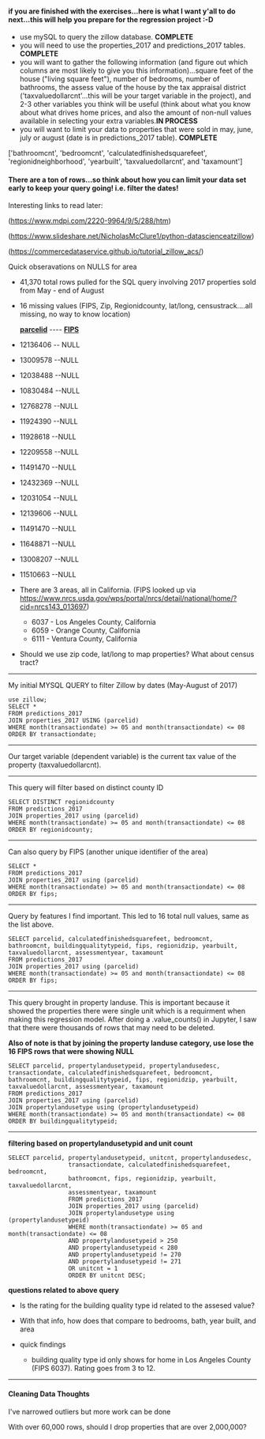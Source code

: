  <h4> if you are finished with the exercises...here is what I want y'all to do next...this will help you prepare for the regression project :-D</h4>
 
- use mySQL to query the zillow database. <b>COMPLETE</b>
- you will need to use the properties_2017 and predictions_2017 tables. <b>COMPLETE</b>
- you will want to gather the following information (and figure out which columns are most likely to give you this information)...square feet of the house ("living square feet"), number of bedrooms, number of bathrooms, the assess value of the house by the tax appraisal district ('taxvaluedollarcnt'...this will be your target variable in the project), and 2-3 other variables you think will be useful (think about what you know about what drives home prices, and also the amount of non-null values available in selecting your extra variables.<b>IN PROCESS</b>
- you will want to limit your data to properties that were sold in may, june, july or august (date is in predictions_2017 table). <b>COMPLETE</b>

['bathroomcnt', 'bedroomcnt', 'calculatedfinishedsquarefeet', 'regionidneighborhood', 'yearbuilt', 'taxvaluedollarcnt', and 'taxamount'] 

<h4>There are a ton of rows...so think about how you can limit your data set early to keep your query going! i.e. filter the dates!</h4>

Interesting links to read later:

(https://www.mdpi.com/2220-9964/9/5/288/htm)
    
(https://www.slideshare.net/NicholasMcClure1/python-datascienceatzillow)
    
(https://commercedataservice.github.io/tutorial_zillow_acs/)


Quick obseravations on NULLS for area

- 41,370 total rows pulled for the SQL query involving 2017 properties sold from May - end of August

- 16 missing values (FIPS, Zip, Regionidcounty, lat/long, censustrack....all missing, no way to know location)

  <u><b>parcelid</b></u>  ----  <u><b>FIPS</b></u>
- 12136406	-- NULL
- 13009578	--NULL
- 12038488	--NULL
- 10830484	--NULL
- 12768278	--NULL
- 11924390	--NULL
- 11928618	--NULL
- 12209558	--NULL
- 11491470	--NULL
- 12432369	--NULL
- 12031054	--NULL
- 12139606	--NULL
- 11491470	--NULL
- 11648871	--NULL
- 13008207	--NULL
- 11510663	--NULL
 
 - There are 3 areas, all in California. (FIPS looked up via https://www.nrcs.usda.gov/wps/portal/nrcs/detail/national/home/?cid=nrcs143_013697)
     - 6037 - Los Angeles County, California
     - 6059 - Orange County, California
     - 6111 - Ventura County, California


- Should we use zip code, lat/long to map properties? What about census tract?

-----

My initial MYSQL QUERY to filter Zillow by dates (May-August of 2017)

```
use zillow;
SELECT *
FROM predictions_2017
JOIN properties_2017 USING (parcelid)
WHERE month(transactiondate) >= 05 and month(transactiondate) <= 08
ORDER BY transactiondate;
```

-----

Our target variable (dependent variable) is the current tax value of the property (taxvaluedollarcnt). 

-------

This query will filter based on distinct county ID

```
SELECT DISTINCT regionidcounty 
FROM predictions_2017
JOIN properties_2017 using (parcelid)
WHERE month(transactiondate) >= 05 and month(transactiondate) <= 08
ORDER BY regionidcounty;
```

---

Can also query by FIPS (another unique identifier of the area)

```
SELECT * 
FROM predictions_2017
JOIN properties_2017 using (parcelid)
WHERE month(transactiondate) >= 05 and month(transactiondate) <= 08
ORDER BY fips;
```

-----

Query by features I find important. This led to 16 total null values, same as the list above. 

```
SELECT parcelid, calculatedfinishedsquarefeet, bedroomcnt, bathroomcnt, buildingqualitytypeid, fips, regionidzip, yearbuilt, taxvaluedollarcnt, assessmentyear, taxamount
FROM predictions_2017
JOIN properties_2017 using (parcelid)
WHERE month(transactiondate) >= 05 and month(transactiondate) <= 08
ORDER BY fips;
```

----

This query brought in property landuse. This is important because it showed the properties there were single unit which is a requirment when making this regression model. After doing a .value_counts() in Jupyter, I saw that there were thousands of rows that may need to be deleted.

<b>Also of note is that by joining the property landuse category, use lose the 16 FIPS rows that were showing NULL</b>

```
SELECT parcelid, propertylandusetypeid, propertylandusedesc, transactiondate, calculatedfinishedsquarefeet, bedroomcnt, bathroomcnt, buildingqualitytypeid, fips, regionidzip, yearbuilt, taxvaluedollarcnt, assessmentyear, taxamount
FROM predictions_2017
JOIN properties_2017 using (parcelid)
JOIN propertylandusetype using (propertylandusetypeid)
WHERE month(transactiondate) >= 05 and month(transactiondate) <= 08
ORDER BY buildingqualitytypeid;

```



---

<b> filtering based on propertylandusetypid and unit count</b>

```
SELECT parcelid, propertylandusetypeid, unitcnt, propertylandusedesc, 
                 transactiondate, calculatedfinishedsquarefeet, bedroomcnt,
                 bathroomcnt, fips, regionidzip, yearbuilt, taxvaluedollarcnt,
                 assessmentyear, taxamount 
                 FROM predictions_2017 
                 JOIN properties_2017 using (parcelid) 
                 JOIN propertylandusetype using (propertylandusetypeid) 
                 WHERE month(transactiondate) >= 05 and month(transactiondate) <= 08 
                 AND propertylandusetypeid > 250
                 AND propertylandusetypeid < 280 
                 AND propertylandusetypeid != 270 
                 AND propertylandusetypeid != 271
                 OR unitcnt = 1
                 ORDER BY unitcnt DESC;
```

<b>questions related to above query</b>

 - Is the rating for the building quality type id related to the assesed value? 
 
  - With that info, how does that compare to bedrooms, bath, year built, and area
  
- quick findings

    - building quality type id only shows for home in Los Angeles County (FIPS 6037). Rating goes from 3 to 12.
 
 
 
 ---
 
 <h4> Cleaning Data Thoughts </h4>
 
 I've narrowed outliers but more work can be done
 
 With over 60,000 rows, should I drop properties that are over 2,000,000?